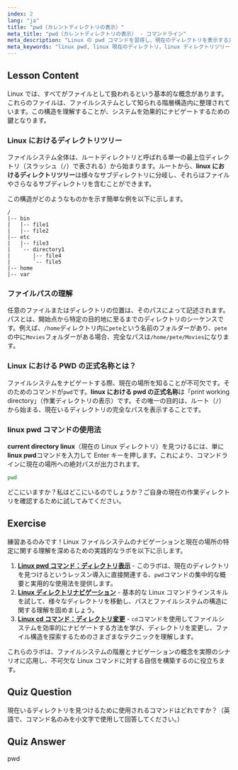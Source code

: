 ```yaml
---
index: 2
lang: "ja"
title: "pwd（カレントディレクトリの表示）"
meta_title: "pwd（カレントディレクトリの表示） - コマンドライン"
meta_description: "Linux の pwd コマンドを習得し、現在のディレクトリを表示する方法を学びましょう。このレッスンでは、Linux における pwd の正式名称と、ディレクトリツリーの操作方法を解説します。"
meta_keywords: "linux pwd, linux 現在のディレクトリ，linux ディレクトリツリー, linux pwd 正式名称，ワーキングディレクトリ表示，linux パス，linux 操作，コマンドラインの基本"
---
```


## Lesson Content

Linux では、すべてがファイルとして扱われるという基本的な概念があります。これらのファイルは、ファイルシステムとして知られる階層構造内に整理されています。この構造を理解することが、システムを効果的にナビゲートするための鍵となります。

### Linux におけるディレクトリツリー

ファイルシステム全体は、ルートディレクトリと呼ばれる単一の最上位ディレクトリ（スラッシュ（`/`）で表される）から始まります。ルートから、**linux におけるディレクトリツリー**は様々なサブディレクトリに分岐し、それらはファイルやさらなるサブディレクトリを含むことができます。

この構造がどのようなものかを示す簡単な例を以下に示します。

```plaintext
/
|-- bin
|   |-- file1
|   |-- file2
|-- etc
|   |-- file3
|   `-- directory1
|       |-- file4
|       `-- file5
|-- home
|-- var
```

### ファイルパスの理解

任意のファイルまたはディレクトリの位置は、そのパスによって記述されます。パスとは、開始点から特定の目的地に至るまでのディレクトリのシーケンスです。例えば、`/home`ディレクトリ内に`pete`という名前のフォルダーがあり、`pete`の中に`Movies`フォルダーがある場合、完全なパスは`/home/pete/Movies`になります。

### Linux における PWD の正式名称とは？

ファイルシステムをナビゲートする際、現在の場所を知ることが不可欠です。そのためのコマンドが`pwd`です。**linux における pwd の正式名称**は「print working directory」（作業ディレクトリの表示）です。その唯一の目的は、ルート（`/`）から始まる、現在いるディレクトリの完全なパスを表示することです。

### linux pwd コマンドの使用法

**current directory linux**（現在の Linux ディレクトリ）を見つけるには、単に**linux pwd**コマンドを入力して Enter キーを押します。これにより、コマンドラインに現在の場所への絶対パスが出力されます。

```bash
pwd
```

どこにいますか？私はどこにいるのでしょうか？ご自身の現在の作業ディレクトリを確認するために試してみてください。

## Exercise

練習あるのみです！Linux ファイルシステムのナビゲーションと現在の場所の特定に関する理解を深めるための実践的なラボを以下に示します。

1. **[Linux pwd コマンド：ディレクトリ表示](https://labex.io/ja/labs/linux-linux-pwd-command-directory-displaying-209734)** - このラボは、現在のディレクトリを見つけるというレッスン導入に直接関連する、`pwd`コマンドの集中的な概要と実用的な使用法を提供します。
2. **[Linux ディレクトリナビゲーション](https://labex.io/ja/labs/linux-directory-navigation-387844)** - 基本的な Linux コマンドラインスキルを試して、様々なディレクトリを移動し、パスとファイルシステムの構造に関する理解を固めましょう。
3. **[Linux cd コマンド：ディレクトリ変更](https://labex.io/ja/labs/linux-linux-cd-command-directory-changing-209733)** - `cd`コマンドを使用してファイルシステムを効率的にナビゲートする方法を学び、ディレクトリを変更し、ファイル構造を探索するためのさまざまなテクニックを理解します。

これらのラボは、ファイルシステムの階層とナビゲーションの概念を実際のシナリオに応用し、不可欠な Linux コマンドに対する自信を構築するのに役立ちます。

## Quiz Question

現在いるディレクトリを見つけるために使用されるコマンドはどれですか？（英語で、コマンド名のみを小文字で使用して回答してください。）

## Quiz Answer

pwd
